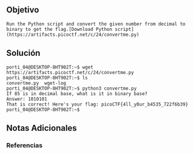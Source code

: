 ## Objetivo
```
Run the Python script and convert the given number from decimal to binary to get the flag.[Download Python script](https://artifacts.picoctf.net/c/24/convertme.py)
```
[](https://github.com/armandoportillo0101/Seguridad-de-Redes/blob/main/Plantilla.md#objetivo)
## Solución
```
porti_04@DESKTOP-8HT902T:~$ wget https://artifacts.picoctf.net/c/24/convertme.py
porti_04@DESKTOP-8HT902T:~$ ls
convertme.py  wget-log
porti_04@DESKTOP-8HT902T:~$ python3 convertme.py
If 85 is in decimal base, what is it in binary base?
Answer: 1010101
That is correct! Here's your flag: picoCTF{4ll_y0ur_b4535_722f6b39}
porti_04@DESKTOP-8HT902T:~$
```
[](https://github.com/armandoportillo0101/Seguridad-de-Redes/blob/main/Plantilla.md#soluci%C3%B3n)

## Notas Adicionales

[](https://github.com/armandoportillo0101/Seguridad-de-Redes/blob/main/Plantilla.md#notas-adicionales)

### Referencias